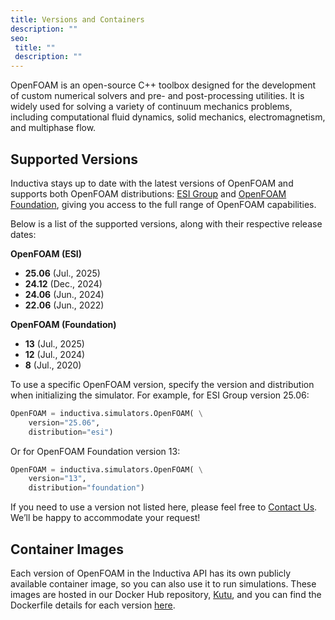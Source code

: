```yaml
---
title: Versions and Containers
description: ""
seo:
 title: ""
 description: ""
---
```


OpenFOAM is an open-source C++ toolbox designed for the development of custom numerical solvers and pre- and post-processing utilities. It is widely used for solving a variety of continuum mechanics problems, including computational fluid dynamics, solid mechanics, electromagnetism, and multiphase flow.

## Supported Versions
Inductiva stays up to date with the latest versions of OpenFOAM and supports both OpenFOAM distributions: [ESI Group](https://www.openfoam.com/about-esi-opencfd) and [OpenFOAM Foundation](https://openfoam.org/), giving you access to the full range of OpenFOAM capabilities.

Below is a list of the supported versions, along with their respective release dates:

**OpenFOAM (ESI)**
- **25.06** (Jul., 2025)
- **24.12** (Dec., 2024)
- **24.06** (Jun., 2024)
- **22.06** (Jun., 2022)

**OpenFOAM (Foundation)**
- **13** (Jul., 2025)
- **12** (Jul., 2024)
- **8** (Jul., 2020)

To use a specific OpenFOAM version, specify the version and distribution when initializing the simulator. For example, for ESI Group version 25.06:

```python
OpenFOAM = inductiva.simulators.OpenFOAM( \
    version="25.06",
	distribution="esi")
```

Or for OpenFOAM Foundation version 13:

```python
OpenFOAM = inductiva.simulators.OpenFOAM( \
    version="13",
	distribution="foundation")
```

If you need to use a version not listed here, please feel free to [Contact Us](mailto:support@inductiva.ai).
We’ll be happy to accommodate your request!

## Container Images
Each version of OpenFOAM in the Inductiva API has its own publicly available container image,
so you can also use it to run simulations. These images are hosted in our Docker Hub repository,
[Kutu](https://github.com/inductiva/kutu/tree/main/simulators), and you can find the
Dockerfile details for each version [here](https://github.com/inductiva/kutu/tree/main/simulators).